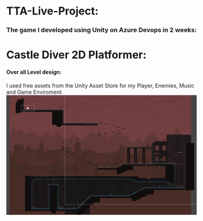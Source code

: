 # TTA-Live-Project:
### The game I developed using Unity on Azure Devops in 2 weeks:
# Castle Diver 2D Platformer:
#### Over all Level design:
I used free assets from the Unity Asset Store for my Player, Enemies, Music and Game Enviroment.
![GameLevel](https://github.com/NathanielRus/TTA-Live-Project/blob/main/Live%20Project/Game%20level.PNG)
